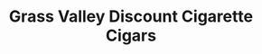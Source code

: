 ---
title: "Grass Valley Discount Cigarette Cigars"
url: /grass-valley/grass-valley-discount-cigarette-cigars/
shop: E-Zigaretten
---